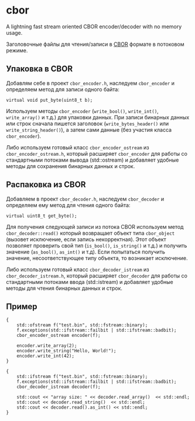 ﻿# cbor
A lightning fast stream oriented CBOR encoder/decoder with no memory usage.

Заголовочные файлы для чтения/записи в [CBOR](http://cbor.io/) формате в потоковом режиме.

## Упаковка в CBOR
Добавлям себе в проект `cbor_encoder.h`, наследуем `cbor_encoder` и определяем метод для записи одного байта:

    virtual void put_byte(uint8_t b);

Используем методы `cbor_encoder` (`write_bool()`, `write_int()`, `write_array()` и т.д.) для упаковки данных.
При записи бинарных данных или строк сначала пишется заголовок (`write_bytes_header()` или `write_string_header()`), а затем
сами данные (без участия класса `cbor_encoder`).

Либо используем готовый класс `cbor_encoder_ostream` из `cbor_encoder_ostream.h`, который расширяет `cbor_encoder` для работы 
со стандартными потоками вывода (std::ostream) и добавляет удобные методы для сохранения бинарных данных и строк.

## Распаковка из CBOR
Добавляем в проект `cbor_decoder.h`, наследуем `cbor_decoder` и определяем ему метод для чтения одного байта:

    virtual uint8_t get_byte();

Для получения следующей записи из потока CBOR используем метод `cbor_decoder::read()` который возвращает 
объект типа `cbor_object` (вызовет исключение, если запись некорректная). Этот объект позволяет проверить свой тип (`is_bool()`, `is_string()` и т.д.) и получить
значение (`as_bool()`, `as_int()` и т.д). Если попытаться получить значение, несоответствующее типу объекта, то возникает 
исключение.

Либо используем готовый класс `cbor_decoder_istream` из `cbor_decoder_istream.h`, который расширяет `cbor_decoder` для работы 
со стандартными потоками ввода (std::istream) и добавляет удобные методы для чтения бинарных данных и строк.

## Пример

	{
		std::ofstream f("test.bin", std::fstream::binary);
		f.exceptions(std::ifstream::failbit | std::ifstream::badbit);
		cbor_encoder_ostream encoder(f);

		encoder.write_array(2);
		encoder.write_string("Hello, World!");
		encoder.write_int(42);
	}

	{
		std::ifstream f("test.bin", std::fstream::binary);
		f.exceptions(std::ifstream::failbit | std::ifstream::badbit);
		cbor_decoder_istream decoder(f);

		std::cout << "array size: " << decoder.read_array()  << std::endl;
		std::cout << decoder.read_string()  << std::endl;
		std::cout << decoder.read().as_int() << std::endl;
	}

